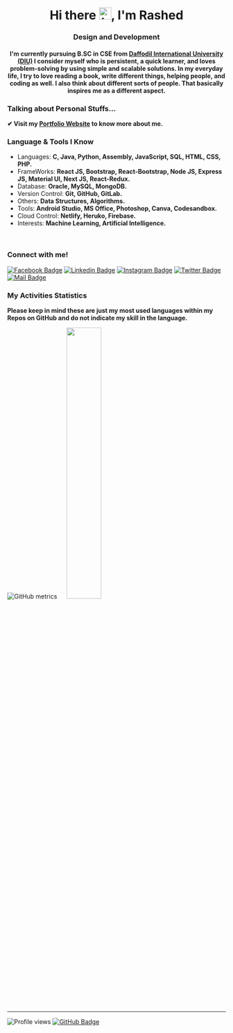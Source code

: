 <h1 align="center">Hi there <img src="https://user-images.githubusercontent.com/1303154/88677602-1635ba80-d120-11ea-84d8-d263ba5fc3c0.gif" width="28px" alt="hi">, I'm Rashed</h1>
<h3 align="center">Design and Development</h3>

<h4 align="center">
I'm currently pursuing B.SC in CSE from <a href="https://daffodilvarsity.edu.bd">Daffodil International University (DIU)</a> I consider myself who is persistent, a quick learner, and loves problem-solving by using simple and scalable solutions. In my everyday life, I try to love reading a book, write different things, helping people, and coding as well. I also think about different sorts of people. That basically inspires me as a different aspect.
</h4>

### Talking about Personal Stuffs...
**✔ Visit my [Portfolio Website](https://rashed-abir.web.app/ "Portfolio Website") to know more about me.**

### Language & Tools I Know

- Languages: **C, Java, Python, Assembly, JavaScript, SQL, HTML, CSS, PHP.**
- FrameWorks: **React JS, Bootstrap, React-Bootstrap, Node JS, Express JS, Material UI, Next JS, React-Redux.**
- Database: **Oracle, MySQL, MongoDB.**
- Version Control: **Git, GitHub, GitLab.**
- Others: **Data Structures, Algorithms.**
- Tools: **Android Studio, MS Office, Photoshop, Canva, Codesandbox.**
- Cloud Control: **Netlify, Heruko, Firebase.**
- Interests: **Machine Learning, Artificial Intelligence.**
<br>

### Connect with me!

[![Facebook Badge](https://img.shields.io/badge/Facebook-1877F2?style=for-the-badge&logo=facebook&logoColor=white)](https://facebook.com/abu.rashed.abir) [![Linkedin Badge](https://img.shields.io/badge/LinkedIn-0077B5?style=for-the-badge&logo=linkedin&logoColor=white)](https://www.linkedin.com/in/rashedabir/) [![Instagram Badge](https://img.shields.io/badge/Instagram-E4405F?style=for-the-badge&logo=instagram&logoColor=white)](https://instagram.com/rashedabir_) [![Twitter Badge](https://img.shields.io/badge/Twitter-1DA1F2?style=for-the-badge&logo=twitter&logoColor=white)](https://twitter.com/rashedabir_) [![Mail Badge](https://img.shields.io/badge/Gmail-D14836?style=for-the-badge&logo=gmail&logoColor=white)](mailto:rashedabir.cse@gmail.com)
<br>

### My Activities Statistics
**Please keep in mind these are just my most used languages within my Repos on GitHub and do not indicate my skill in the language.**

![GitHub metrics](https://metrics.lecoq.io/rashedabir) &emsp; <img width="40%" src="https://github-readme-stats.vercel.app/api/top-langs/?username=rashedabir&layout=compact&theme=tokyonight">
<br>

------------

![Profile views](https://gpvc.arturio.dev/rashedabir) <a href="https://github.com/rashedabir?tab=followers"><img src="https://img.shields.io/github/followers/rashedabir?label=Followers&style=social" alt="GitHub Badge"></a> <img src="https://img.shields.io/badge/Ask%20me-anything-1abc9c.svg" alt="" />
